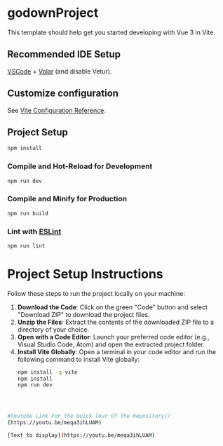 # godownProject

This template should help get you started developing with Vue 3 in Vite.

## Recommended IDE Setup 

[VSCode](https://code.visualstudio.com/) + [Volar](https://marketplace.visualstudio.com/items?itemName=Vue.volar) (and disable Vetur).

## Customize configuration

See [Vite Configuration Reference](https://vitejs.dev/config/).

## Project Setup

```sh
npm install
```

### Compile and Hot-Reload for Development

```sh
npm run dev
```

### Compile and Minify for Production

```sh
npm run build
```

### Lint with [ESLint](https://eslint.org/)

```sh
npm run lint
```

# Project Setup Instructions

Follow these steps to run the project locally on your machine:

1. **Download the Code**: Click on the green "Code" button and select "Download ZIP" to download the project files.
2. **Unzip the Files**: Extract the contents of the downloaded ZIP file to a directory of your choice.
3. **Open with a Code Editor**: Launch your preferred code editor (e.g., Visual Studio Code, Atom) and open the extracted project folder.
4. **Install Vite Globally**: Open a terminal in your code editor and run the following command to install Vite globally:
   ```sh
   npm install -g vite
   npm install
   npm run dev




```sh

#Youtube Link For the Quick Tour Of the Repository//
(https://youtu.be/meqa3ihLUAM)

[Text to display](https://youtu.be/meqa3ihLUAM)

